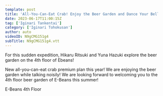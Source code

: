 ```yaml
---
template: post
title: 'All-You-Can-Eat Crab! Enjoy the Beer Garden and Dance Your Belly! [Iginari Expedition]'
date: 2023-06-17T11:00:15Z
tag: ['Iginari Tankentai']
category: ['Iginari Tohokusan']
author: auto 
videoID: N9gCMG151g4
subTitle: N9gCMG151g4.vtt
---
```

For this sudden expedition, Hikaru Ritsuki and Yuna Hazuki explore the beer garden on the 4th floor of Ebeans!

New all-you-can-eat crab premium plan this year! We are enjoying the beer garden while talking noisily! We are looking forward to welcoming you to the 4th floor beer garden of E-Beans this summer!

E-Beans 4th Floor